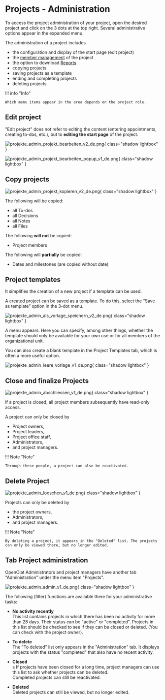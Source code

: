 # Projects - Administration

To access the project administration of your project, open the desired project and click on the 3 dots at the top right. Several administrative options appear in the expanded menu. 

The administration of a project includes

* the configuration and display of the start page (edit project) 
* the [member management](../area_modules/Project_Member_Management.md) of the project
* the option to download [Reports](../area_modules/Project_Report.md)
* copying projects
* saving projects as a template
* ending and completing projects
* deleting projects

!!! info "Info"

    Which menu items appear in the area depends on the project role.

## Edit project

"Edit project" does not refer to editing the content (entering appointments, creating to-dos, etc.), but to **editing the start page** of the project.

![projekte_admin_projekt_bearbeiten_v2_de.png](assets/projekte_admin_projekt_bearbeiten_v2_de.png){ class="shadow lightbox" }

![projekte_admin_projekt_bearbeiten_popup_v1_de.png](assets/projekte_admin_projekt_bearbeiten_popup_v1_de.png){ class="shadow lightbox" }


## Copy projects

![projekte_admin_projekt_kopieren_v2_de.png](assets/projekte_admin_projekt_kopieren_v2_de.png){ class="shadow lightbox" }

The following will be copied:

* all To-dos
* all Decisions
* all Notes
* all Files

The following **will not** be copied:

* Project members

The following will **partially** be copied:

* Dates and milestones (are copied without date)


## Project templates

It simplifies the creation of a new project if a template can be used.

A created project can be saved as a template. To do this, select the “Save as template” option in the 3-dot menu. 

![projekte_admin_als_vorlage_speichern_v2_de.png](../area_modules/assets/projekte_admin_als_vorlage_speichern_v3_de.png){ class="shadow lightbox" }

A menu appears. Here you can specify, among other things, whether the template should only be available for your own use or for all members of the organizational unit.

You can also create a blank template in the Project Templates tab, which is often a more useful option. 

![projekte_admin_leere_vorlage_v1_de.png](assets/projekte_admin_leere_vorlage_v1_de.png){ class="shadow lightbox" }


## Close and finalize Projects

![projekte_admin_abschliessen_v1_de.png](../area_modules/assets/projekt_abschliessen_v1_de.png){ class="shadow lightbox" }

If a project is closed, all project members subsequently have read-only access.

A project can only be closed by

* Project owners,
* Project leaders,
* Project office staff,
* Administrators,
* and project managers.

!!! Note "Note"

    Through these people, a project can also be reactivated.



## Delete Project

![projekte_admin_loeschen_v1_de.png](../area_modules/assets/projekte_admin_loeschen_v2_de.png){ class="shadow lightbox" }

Projects can only be deleted by

* the project owners,
* Administrators,
* and project managers.

!!! Note "Note"

    By deleting a project, it appears in the "Deleted" list. The projects can only be viewed there, but no longer edited.


## Tab Project administration 

OpenOlat Administrators and project managers have another tab "Administration" under the menu item "Projects".

![projekte_admin_admin_v1_de.png](assets/projekte_admin_admin_v1_de.png){ class="shadow lightbox" }

The following (filter) functions are available there for your administrative tasks:

* **No activity recently**<br>
This list contains projects in which there has been no activity for more than 28 days. Their status can be "active" or "completed". Projects in this list should be checked to see if they can be closed or deleted. (You can check with the project owner).

* **To delete**<br>
The "To deleted" list only appears in the "Administration" tab. It displays projects with the status "completed" that also have no recent activity.

* **Closed**<br>s
If projects have been closed for a long time, project managers can use this list to ask whether projects can be deleted.<br>
Completed projects can still be reactivated.

* **Deleted**<br>
Deleted projects can still be viewed, but no longer edited.



